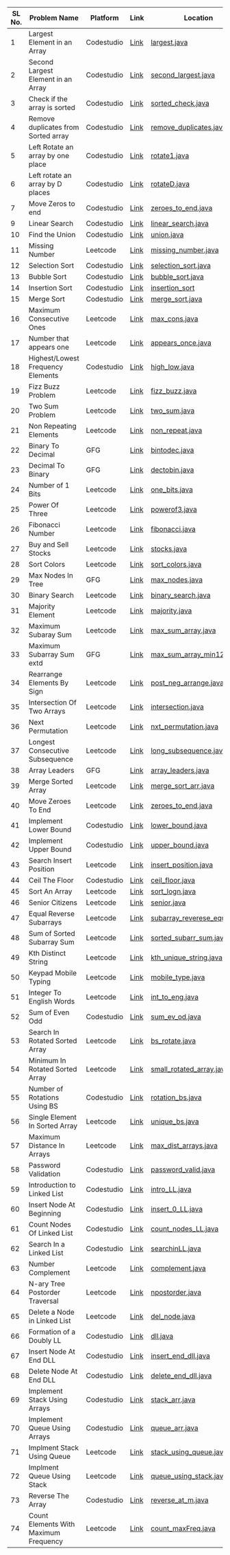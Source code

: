 | SL No. | Problem Name  | Platform           | Link           | Location | Revised |
|--------------------------|--------------------------|----------------------------|-----------------------------|-----------------------------|-----------------------------|
| 1 |Largest Element in an Array | Codestudio |  <a href="https://www.naukri.com/code360/problems/largest-element-in-the-array-largest-element-in-the-array_5026279?" >Link</a>| [largest.java](largest.java) | ✅ |
| 2 |Second Largest Element in an Array | Codestudio   | <a href="https://www.naukri.com/code360/problems/ninja-and-the-second-order-elements_6581960" >Link</a>| [second_largest.java](second_largest.java) | ✅ |
| 3 |Check if the array is sorted | Codestudio | <a href="https://www.naukri.com/code360/problems/ninja-and-the-sorted-check_6581957" >Link</a>    | [sorted_check.java](sorted_check.java) | ✅ |
| 4 | Remove duplicates from Sorted array | Codestudio | <a href="https://www.naukri.com/code360/problems/remove-duplicates-from-sorted-array_1102307" >Link</a> | [remove_duplicates.java](remove_duplicates.java) | ✅ |
| 5 | Left Rotate an array by one place | Codestudio | <a href="https://www.naukri.com/code360/problems/left-rotate-an-array-by-one_5026278">Link</a> | [rotate1.java](rotate1.java) | ✅ |
| 6 | Left rotate an array by D places | Codestudio | <a href="https://www.naukri.com/code360/problems/rotate-array_1230543">Link</a> | [rotateD.java](rotateD.java) | ❌❌ |
| 7 | Move Zeros to end | Codestudio | <a href="https://www.naukri.com/code360/problems/ninja-and-the-zero-s_6581958">Link</a> | [zeroes_to_end.java](zeroes_to_end.java) | ✅ |
| 9 | Linear Search | Codestudio | <a href="https://www.naukri.com/code360/problems/linear-search_6922070">Link</a> | [linear_search.java](linear_search.java) | ✅ |
| 10 | Find the Union | Codestudio | <a href="https://www.naukri.com/code360/problems/sorted-array_6613259">Link</a> | [union.java](union.java) | ❌❌ |
| 11 | Missing Number | Leetcode | <a href="https://leetcode.com/problems/missing-number">Link</a> | [missing_number.java](missing_number.java) | ❌ |
| 12 | Selection Sort | Codestudio | <a href="https://www.naukri.com/code360/problems/selection-sort_981162">Link</a>| [selection_sort.java](Sorting/selection_sort.java) | ❌ |
| 13 | Bubble Sort | Codestudio | <a href="https://www.naukri.com/code360/problems/bubble-sort_980524">Link</a> | [bubble_sort.java](Sorting/bubble_sort.java) | ❌ |
| 14 | Insertion Sort | Codestudio | <a href="https://www.naukri.com/code360/problems/insertion-sort_3155179">Link</a> | [insertion_sort](Sorting/insertion_sort.java) | ❌ |
| 15 | Merge Sort | Codestudio | <a href="https://www.naukri.com/code360/problems/merge-sort_5846">Link</a> | [merge_sort.java](Sorting/merge_sort.java) | ❌ | 
| 16 | Maximum Consecutive Ones | Leetcode | <a href="https://leetcode.com/problems/max-consecutive-ones/">Link</a> | [max_cons.java](max_cons.java) | ❌ |
| 17 | Number that appears one | Leetcode | <a href="https://leetcode.com/problems/single-number">Link</a> | [appears_once.java](appears_once.java) | ❌ |
| 18 | Highest/Lowest Frequency Elements | Codestudio | <a href="https://www.naukri.com/code360/problems/k-most-occurrent-numbers_625382">Link</a> | [high_low.java](high_low.java) | ❌ |
| 19 | Fizz Buzz Problem | Leetcode | <a href="https://leetcode.com/problems/fizz-buzz/">Link</a> | [fizz_buzz.java](fizz_buzz.java) | ❌ |
| 20 | Two Sum Problem | Leetcode | <a href="https://leetcode.com/problems/two-sum/">Link</a> | [two_sum.java](two_sum.java) | ❌ |
| 21 | Non Repeating Elements | Leetcode | <a href="https://leetcode.com/problems/single-number-iii">Link</a> | [non_repeat.java](non_repeat.java) | ❌ |
| 22 | Binary To Decimal | GFG | <a href="https://www.geeksforgeeks.org/problems/binary-number-to-decimal-number3525/1">Link</a> | [bintodec.java](bintodec.java) | ❌ |
| 23 | Decimal To Binary | GFG | <a href="https://www.geeksforgeeks.org/problems/decimal-to-binary-1587115620/1">Link</a> | [dectobin.java](dectobin.java) | ❌ |
| 24 | Number of 1 Bits | Leetcode | <a href="https://leetcode.com/problems/number-of-1-bits">Link</a> | [one_bits.java](one_bits.java) | ❌ |
| 25 | Power Of Three | Leetcode | <a href="https://leetcode.com/problems/power-of-three">Link</a> | [powerof3.java](powerof3.java) | ❌ |
| 26 | Fibonacci Number | Leetcode | <a href="https://leetcode.com/problems/fibonacci-number">Link</a> | [fibonacci.java](fibonacci.java) | ❌ |
| 27 | Buy and Sell Stocks | Leetcode | <a href="https://leetcode.com/problems/best-time-to-buy-and-sell-stock">Link</a> | [stocks.java](stocks.java) | ❌ |
| 28 | Sort Colors | Leetcode | <a href="https://leetcode.com/problems/sort-colors">Link</a> | [sort_colors.java](sort_colors.java) | ❌ |
| 29 | Max Nodes In Tree | GFG | <a href="https://www.geeksforgeeks.org/problems/introduction-to-trees/1">Link</a> | [max_nodes.java](max_nodes.java) | ❌ |
| 30 | Binary Search | Leetcode | <a href="https://leetcode.com/problems/binary-search/">Link</a> | [binary_search.java](binary_search.java) | ❌ |
| 31 | Majority Element | Leetcode | <a href="https://leetcode.com/problems/majority-element">Link</a> | [majority.java](majority.java) | ❌ |
| 32 | Maximum Subaray Sum | Leetcode | <a href="https://leetcode.com/problems/maximum-subarray">Link</a> | [max_sum_array.java](max_sum_array.java) | ❌ |
| 33 | Maximum Subarray Sum extd | GFG | <a href="https://www.geeksforgeeks.org/problems/max-sum-in-sub-arrays0824/0">Link</a> | [max_sum_array_min12.java](max_sum_array_min12.java) | ❌ |
| 34 | Rearrange Elements By Sign | Leetcode | <a href="https://leetcode.com/problems/rearrange-array-elements-by-sign">Link</a> | [post_neg_arrange.java](post_neg_arrange.java) | ❌ |
| 35 | Intersection Of Two Arrays | Leetcode | <a href="https://leetcode.com/problems/intersection-of-two-arrays">Link</a> | [intersection.java](intersection.java) | ❌ |
| 36 | Next Permutation | Leetcode | <a href="https://leetcode.com/problems/next-permutation">Link</a> | [nxt_permutation.java](nxt_permutation.java) | ❌ |
| 37 | Longest Consecutive Subsequence | Leetcode | <a href="https://leetcode.com/problems/longest-consecutive-sequence">Link</a> | [long_subsequence.java](long_subsequence.java) | ❌ |
| 38 | Array Leaders | GFG | <a href="https://www.geeksforgeeks.org/problems/leaders-in-an-array-1587115620/1">Link</a> | [array_leaders.java](array_leaders.java) | ❌ |
| 39 | Merge Sorted Array | Leetcode | <a href="https://leetcode.com/problems/merge-sorted-array">Link</a> | [merge_sort_arr.java](merge_sort_arr.java) | ❌ |
| 40 | Move Zeroes To End | Leetcode | <a href="https://leetcode.com/problems/move-zeroes">Link</a> | [zeroes_to_end.java](zeroes_to_end.java) | ❌ |
| 41 | Implement Lower Bound | Codestudio | <a href="https://www.naukri.com/code360/problems/lower-bound_8165382">Link</a> | [lower_bound.java](lower_bound.java) | ❌ |
| 42 | Implement Upper Bound | Codestudio | <a href="https://www.naukri.com/code360/problems/implement-upper-bound_8165383">Link</a> | [upper_bound.java](upper_bound.java) | ❌ |
| 43 | Search Insert Position | Leetcode | <a href="https://leetcode.com/problems/search-insert-position">Link</a> | [insert_position.java](insert_position.java) | ❌ |
| 44 | Ceil The Floor | Codestudio | <a href="https://www.naukri.com/code360/problems/ceiling-in-a-sorted-array_1825401">Link</a> | [ceil_floor.java](ceil_floor.java) | ❌ |
| 45 | Sort An Array | Leetcode | <a href="https://leetcode.com/problems/sort-an-array/">Link</a> | [sort_logn.java](sort_logn.java) | ❌ |
| 46 | Senior Citizens | Leetcode | <a href="https://leetcode.com/problems/number-of-senior-citizens">Link</a> | [senior.java](senior.java) | ❌ |
| 47 | Equal Reverse Subarrays | Leetcode | <a href="https://leetcode.com/problems/make-two-arrays-equal-by-reversing-subarrays">Link</a> | [subarray_reverese_equal.java](subarray_reverese_equal.java) | ❌ |
| 48 | Sum of Sorted Subarray Sum | Leetcode | <a href="https://leetcode.com/problems/range-sum-of-sorted-subarray-sums">Link</a> | [sorted_subarr_sum.java](sorted_subarr_sum.java) | ❌ |
| 49 | Kth Distinct String | Leetcode | <a href="https://leetcode.com/problems/kth-distinct-string-in-an-array">Link</a> | [kth_unique_string.java](kth_unique_string.java) | ❌ |
| 50 | Keypad Mobile Typing | Leetcode | <a href="https://leetcode.com/problems/minimum-number-of-pushes-to-type-word-ii">Link</a> | [mobile_type.java](mobile_type.java) | ❌ |
| 51 | Integer To English Words | Leetcode | <a href="https://leetcode.com/problems/integer-to-english-words">Link</a> | [int_to_eng.java](int_to_eng.java) | ❌ |
| 52 | Sum of Even Odd | Codestudio | <a href="https://www.naukri.com/code360/problems/sum-of-even-odd_624650">Link</a> | [sum_ev_od.java](sum_ev_od.java) | ❌ |
| 53 | Search In Rotated Sorted Array | Leetcode | <a href="https://leetcode.com/problems/search-in-rotated-sorted-array/">Link</a> | [bs_rotate.java](bs_rotate.java) | ❌ |
| 54 | Minimum In Rotated Sorted Array | Leetcode | <a href="https://leetcode.com/problems/find-minimum-in-rotated-sorted-array/">Link</a> | [small_rotated_array.java](small_rotated_array.java) | ❌ |
| 55 | Number of Rotations Using BS | Codestudio | <a href="https://www.naukri.com/code360/problems/rotation_7449070">Link</a> | [rotation_bs.java](rotation_bs.java) | ❌ |
| 56 | Single Element In Sorted Array | Leetcode | <a href="https://leetcode.com/problems/single-element-in-a-sorted-array/">Link</a> | [unique_bs.java](unique_bs.java) | ❌ |
| 57 | Maximum Distance In Arrays | Leetcode | <a href="https://leetcode.com/problems/maximum-distance-in-arrays">Link</a> | [max_dist_arrays.java](max_dist_arrays.java) | ❌ |
| 58 | Password Validation | Codestudio | <a href="https://www.naukri.com/code360/problems/program-to-check-the-validity-of-a-password_1263695">Link</a> | [password_valid.java](password_valid.java) | ❌ |
| 59 | Introduction to Linked List | Codestudio | <a href="https://www.naukri.com/code360/problems/introduction-to-linked-list_8144737">Link</a> | [intro_LL.java](intro_LL.java) | ❌ |
| 60 | Insert Node At Beginning | Codestudio | <a href="https://www.naukri.com/code360/problems/insert-node-at-the-beginning_8144739">Link</a> | [insert_0_LL.java](insert_0_LL.java) | ❌ |
| 61 | Count Nodes Of Linked List | Codestudio | <a href="https://www.naukri.com/code360/problems/count-nodes-of-linked-list_5884">Link</a> | [count_nodes_LL.java](count_nodes_LL.java) | ❌ |
| 62 | Search In a Linked List | Codestudio | <a href="https://www.naukri.com/code360/problems/search-in-a-linked-list_975381">Link</a> | [searchinLL.java](searchinLL.java) | ❌ |
| 63 | Number Complement | Leetcode | <a href="https://leetcode.com/problems/number-complement">Link</a> | [complement.java](complement.java) | ❌ |
| 64 | N-ary Tree Postorder Traversal | Leetcode | <a href="https://leetcode.com/problems/n-ary-tree-postorder-traversal">Link</a> | [npostorder.java](npostorder.java) | ❌ |
| 65 | Delete a Node in Linked List | Leetcode | <a href="https://leetcode.com/problems/delete-node-in-a-linked-list">Link</a> | [del_node.java](del_node.java) | ❌ |
| 66 | Formation of a Doubly LL | Codestudio | <a href="https://www.naukri.com/code360/problems/introduction-to-doubly-linked-list_8160413">Link</a> | [dll.java](dll.java) | ❌ |
| 67 | Insert Node At End DLL | Codestudio | <a href="https://www.naukri.com/code360/problems/insert-at-end-of-doubly-linked-list_8160464">Link</a> | [insert_end_dll.java](insert_end_dll.java) | ❌ |
| 68 | Delete Node At End DLL | Codestudio | <a href="https://www.naukri.com/code360/problems/delete-last-node-of-a-doubly-linked-list_8160469">Link</a> | [delete_end_dll.java](delete_end_dll.java) | ❌ |
| 69 | Implement Stack Using Arrays | Codestudio | <a href="https://www.naukri.com/code360/problems/stack-implementation-using-array_3210209">Link</a> | [stack_arr.java](stack_arr.java) |  ❌ | 
| 70 | Implement Queue Using Arrays | Codestudio | <a href="https://www.naukri.com/code360/problems/implement-queue-using-arrays_8390825?">Link</a> |  [queue_arr.java](queue_arr.java) | ❌ |
| 71 | Implment Stack Using Queue | Leetcode | <a href="https://leetcode.com/problems/implement-stack-using-queues/">Link</a> | [stack_using_queue.java](stack_using_queue.java) | ❌ |
| 72 | Implment Queue Using Stack | Leetcode | <a href="https://leetcode.com/problems/implement-queue-using-stacks/">Link</a> | [queue_using_stack.java](queue_using_stack.java) | ❌ |
| 73 |  Reverse The Array | Codestudio | <a href="https://www.naukri.com/code360/problems/reverse-the-array_1262298">Link</a> | [reverse_at_m.java](reverse_at_m.java) | ❌ |
| 74 | Count Elements With Maximum Frequency | Leetcode | <a href="https://leetcode.com/problems/count-elements-with-maximum-frequency/">Link</a> | [count_maxFreq.java](count_maxFreq.java) | ❌ |